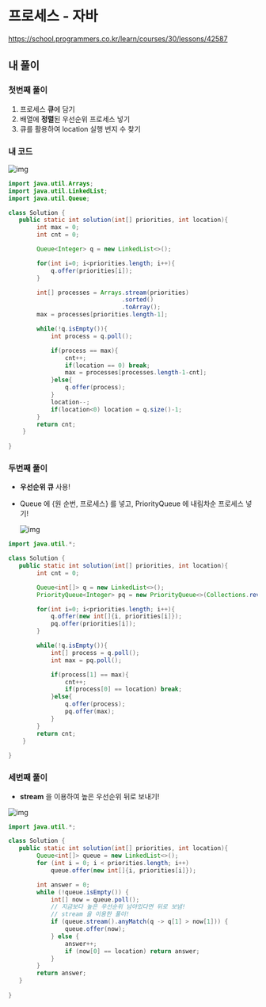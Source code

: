 # **프로세스 - 자바**

https://school.programmers.co.kr/learn/courses/30/lessons/42587

## **내 풀이**

### 첫번째 풀이

1. 프로세스 **큐**에 담기
1. 배열에 **정렬**된 우선순위 프로세스 넣기
1. 큐를 활용하여 location 실행 번지 수 찾기

### **내 코드**

![img](https://postfiles.pstatic.net/MjAyNTEwMDNfMTIx/MDAxNzU5NTAxNzYyODAy.Ot7hqMwV7szkTp5jLyrgkpXnrk-22MF4R5aBCKMOczUg.MUJfxhfdy-9axr0sxmL_axui_7cD2KnJiOZgPnZp-rkg.PNG/image.png?type=w773)

```java
import java.util.Arrays;
import java.util.LinkedList;
import java.util.Queue;

class Solution {
   public static int solution(int[] priorities, int location){
        int max = 0;
        int cnt = 0;

        Queue<Integer> q = new LinkedList<>();

        for(int i=0; i<priorities.length; i++){
            q.offer(priorities[i]);
        }

        int[] processes = Arrays.stream(priorities)
                                .sorted()
                                .toArray();
        max = processes[priorities.length-1];

        while(!q.isEmpty()){
            int process = q.poll();

            if(process == max){
                cnt++;
                if(location == 0) break;
                max = processes[processes.length-1-cnt];
            }else{
                q.offer(process);
            }
            location--;
            if(location<0) location = q.size()-1;
        }
        return cnt;
    }
    
}
```

### 두번째 풀이

* **우선순위 큐** 사용!

* Queue 에 {원 순번, 프로세스} 를 넣고, PriorityQueue 에 내림차순 프로세스 넣기!

  ![img](https://postfiles.pstatic.net/MjAyNTEwMDRfMTcx/MDAxNzU5NTA2Mzk3NjIw.VeBmU73lKcElU0YFp_qhZabAXtpkPoyV9ABApemu8ZMg.5dCImV99yK7lmnBHbD2i6yd0u2AtWmSTimhdFjXt2ygg.PNG/image.png?type=w773)

```java
import java.util.*;

class Solution {
   public static int solution(int[] priorities, int location){
        int cnt = 0;

        Queue<int[]> q = new LinkedList<>();
        PriorityQueue<Integer> pq = new PriorityQueue<>(Collections.reverseOrder());

        for(int i=0; i<priorities.length; i++){
            q.offer(new int[]{i, priorities[i]});
            pq.offer(priorities[i]);
        }

        while(!q.isEmpty()){
            int[] process = q.poll();
            int max = pq.poll();

            if(process[1] == max){
                cnt++;
                if(process[0] == location) break;
            }else{
                q.offer(process);
                pq.offer(max);
            }
        }
        return cnt;
    }
    
}
```

### 세번째 풀이

* **stream** 을 이용하여 높은 우선순위 뒤로 보내기!

![img](https://postfiles.pstatic.net/MjAyNTEwMDVfMjY4/MDAxNzU5Njc1NTA0NjI0.rJ6ShvvUwwZu7C6y9N4Eozx6gyZWXzDYg35PzUcS8UQg.yLCd5cAnBKxWFkNacp1gGJjYBPrdniTbFLpmGILTre0g.PNG/image.png?type=w773)

```java
import java.util.*;

class Solution {
   public static int solution(int[] priorities, int location){
        Queue<int[]> queue = new LinkedList<>(); 
        for (int i = 0; i < priorities.length; i++)
            queue.offer(new int[]{i, priorities[i]});

        int answer = 0;
        while (!queue.isEmpty()) {
            int[] now = queue.poll();
            // 지금보다 높은 우선순위 남아있다면 뒤로 보냄!
            // stream 을 이용한 풀이!
            if (queue.stream().anyMatch(q -> q[1] > now[1])) {
                queue.offer(now);
            } else {
                answer++;
                if (now[0] == location) return answer;
            }
        }
        return answer;
   }
    
}
```

